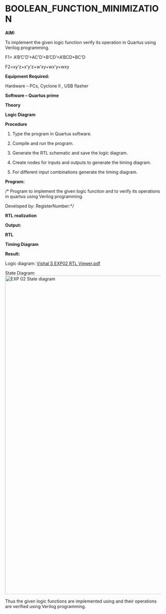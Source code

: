 # BOOLEAN_FUNCTION_MINIMIZATION

**AIM:**

To implement the given logic function verify its operation in Quartus using Verilog programming.

F1= A’B’C’D’+AC’D’+B’CD’+A’BCD+BC’D 

F2=xy’z+x’y’z+w’xy+wx’y+wxy

**Equipment Required:**

Hardware – PCs, Cyclone II , USB flasher

**Software – Quartus prime**

**Theory**

**Logic Diagram**

**Procedure**

1.	Type the program in Quartus software.

2.	Compile and run the program.

3.	Generate the RTL schematic and save the logic diagram.

4.	Create nodes for inputs and outputs to generate the timing diagram.

5.	For different input combinations generate the timing diagram.


**Program:**

/* Program to implement the given logic function and to verify its operations in quartus using Verilog programming. 

Developed by: RegisterNumber:*/


**RTL realization**

**Output:**

**RTL**

**Timing Diagram**

**Result:**

Logic diagram:
[Vishal S EXP02 RTL Viewer.pdf](https://github.com/user-attachments/files/22725205/Vishal.S.EXP02.RTL.Viewer.pdf)

State Diagram:
<img width="1920" height="1032" alt="EXP 02 State diagram" src="https://github.com/user-attachments/assets/189c1a86-51fd-4979-9e2c-3cabe9ef33be" />


Thus the given logic functions are implemented using and their operations are verified using Verilog programming.

